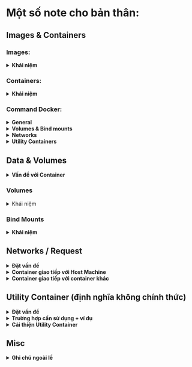 # Một số note cho bản thân:

## Images & Containers

### Images:
<details>
  <summary>
    <strong>Khái niệm</strong>
  </summary>
  
Images là một trong hai block xây dựng cốt lõi mà Docker hướng đến (block còn lại là "Containers").

Images là các bản **blueprint** / **template** cho containers. Chúng chỉ có quyền đọc (read-only) và chứa ứng dụng cũng như môi trường ứng dụng cần thiết (hệ điều hành, runtime, công cụ, ...).

Images không tự chạy mà thay vào đó, chúng có thể được thực thi dưới dạng containers. Images có thể được **xây dựng sẵn** (ví dụ như các images chính thức ta có thể tìm thấy trên [DockerHub](https://hub.docker.com/)) hoặc ta có thể **tự xây dựng** image của mình bằng cách định nghĩa một Dockerfile. Dockerfiles chứa các **instruction** được thực hiện khi một image được xây dựng (`docker build .`).

Mỗi hướng dẫn sau đó tạo ra một **layer** trong image. Các layer được sử dụng để xây dựng lại và chia sẻ image một cách hiệu quả.

Lệnh `CMD` là một lệnh đặc biệt: Nó **không được thực thi khi image được xây dựng** mà khi một **container được tạo và khởi động** dựa trên image đó.
</details>

### Containers:

<details>
  <summary>
    <strong>Khái niệm</strong>
  </summary>
  
Containers là **block xây dựng cốt lõi khác** mà Docker hướng đến. Containers là **các instance đang chạy** của Images. Khi bạn tạo một container (qua lệnh `docker run`), một layer mỏng có quyền đọc-ghi (read-write) được thêm vào trên cùng của Image.

Do đó, **nhiều Containers có thể được khởi động dựa trên cùng một Image**. Tất cả các Containers chạy một cách **cô lập**, nghĩa là chúng không chia sẻ bất kỳ trạng thái ứng dụng hoặc dữ liệu nào đã ghi xuống.

Chúng ta cần tạo và khởi động một Container để bắt đầu ứng dụng bên trong Container. Vì vậy, Containers là những gì cuối cùng được thực thi - cả trong giai đoạn **development** và **production**.
</details>

### Command Docker:

<details>
  <summary>
    <strong>General</strong>
  </summary>
  <hr>
  
  - `docker build .`: build một Dokerfile và tạo ra một Image dựa vào file đó.

  - `t NAME:TAG`: gán `NAME` và `TAG` cho một Image.

- `docker run IMAGE_NAME`: Tạo và start một container mới dựa trên image `IMAGE_NAME` (có thể sử dụng image id)

  - `--name NAME`: gán `NAME` vào container. `NAME` có thể dùng để dừng, xóa, vv...

  - `-d`: chạy container này ở **detach mode** - output được in ra bởi container này sẽ không được hiển thị trên màn hình.

  - `-it`: chạy container ở **interactive mode** - container / chương trình khi đó sẽ sẵn sàng để nhận input thông qua command prompt / terminal. Có thể dừng container với phím tắt `CTRL + C` khi sử dụng `-it`.

  - `--rm`: **tự động xóa** container này khi nó dừng lại.

- `docker ps`: Liệt kê tất cả các container **đang chạy**.

  - `-a`: Liệt kê tất cả các container **đang chạy** và **đang dừng**.

- `docker images`: Liệt kê tất cả các **local images** đang có.

- `docker rm CONTAINER_NAME`: **xóa** một container có tên `CONTAINER_NAME` hoặc có id tương tự.

- `docker rmi IMAGE`: **xóa** image có tên `IMAGE` hoặc có id tương tự.

- `docker container prune`: **xóa tất cả** các container **đang dừng**.

- `docker image prune`: **xóa tất cả** các image **không được sử dụng** (untagged images)

  - `-a`: **xóa tất cả** các **local images**.

- `docker push IMAGE`: **push** một image lên DockerHub (hoặc một registry khác) - image name/tag phải bao gồm repository name/url.

- `docker pull IMAGE`: **pull** (download) một image từ DockerHub (hoặc một registry khác) xuống máy - _lệnh này sẽ được tự động gọi khi dùng lệnh `docker run IMAGE` với điều kiện image chưa được pull về trước đó và không có local image nào có tên tương tự.
  
</details>

<details>
  <summary>
    <strong>Volumes & Bind mounts</strong>
  </summary>
  <hr>

  - `docker run -v /duong-dan/ben-trong/container IMAGE`: Tạo một **Anonymous Volume** bên trong container này.

  - `docker run -v ten:/duong-dan/ben-trong/container IMAGE`: Tạo một **Named Volume** (có tên `ten`) bên trong container này.

  - `docker run -v /duong-dan-tuyet-doi/ben-trong/host-machine:/duong-dan/ben-trong/container`: **Bind Mount** một tài nguyên có đường dẫn tuyệt đối `/duong-dan-tuyet-doi/ben-trong/host-machine` trên host machine đến tài nguyên có đường dẫn `/duong-dan/ben-trong/container` bên trong Container.

  - `docker volume ls`: Liệt kê ra toàn bộ volume **đang hoạt động / đang lưu trữ ** (của tất cả các container).

  - `docker volume create VOL_NAME`: **Tạo một volume mới (Named Volume)** có tên `VOL_NAME`. Thường thì không sử dụng đến vì Docker sẽ tự động tạo một Named Volume trong trường hợp Named Volume chúng ta định nghĩa ra ở lệnh `docker run` không tồn tại.

  - `docker volume rm VOL_NAME`: **Xóa một volume** có tên `VOL_NAME` hoặc id tương tự.

  - `docker volume prune`: **Xóa tất cả volume không dùng đến** (không được sử dụng đến bởi bất kì container nào, kể cả các container đang dừng).

</details>

<details>
  <summary>
    <strong>Networks</strong>
  </summary>
  <hr>

  - `docker network create SOME_NAME`: Tạo một **Docker Network** có tên `SOME_NAME`.

  - `docker run -network SOME_NAME`: Gắn Container này vào Network `SOME_NAME`.

</details>

<details>
  <summary>
    <strong>Utility Containers</strong>
  </summary>
  <hr>

  - `docker run -it IMAGE_NAME my command`: Chạy một container dựa trên image có tên / id `IMAGE_NAME` và override default command của image đó với command `my command`.

  - `docker exec -it MY_CONTAINER my command`: Chạy command `my command` trên một container đang chạy có tên / id `MY_CONTAINER`.

</details>

## Data & Volumes

<details>
  <summary>
    <strong>Vấn đề với Container</strong>
  </summary>
  
  <div>
    <hr>
    <p>
      <strong>Image là chỉ đọc</strong> - một khi chúng được tạo ra, chúng không thể bị thay đổi (cần phải rebuild lại nếu cần cập nhật lại code).
    </p>
    <p>
      <strong>Container có thể đọc và viết (thay đổi)</strong> - chúng thêm một layer <strong>có quyền đọc & viết</strong> mỏng phía bên trên image, qua đó có thể thay đổi nội dung các file và thư mục bên trong một image mà không thật sự làm thay đổi image.
    </p>
    <p>
          Nhưng kể cả có quyền đọc viết đối với Container, <strong>có hai vấn đề lớn</strong> đối với các ứng dụng chạy trong Docker:
    </p>
    <ol>
      <li>
        <strong>Data được viết bên trong một container không được đảm bảo</strong>: Nếu container bị dừng lại và xóa, tất cả các data đã viết ở container sẽ biến mất.
      </li>
      <li>
        <strong>Container không tương tác được với file hệ thống</strong>: Nếu ta thay đổi gì đó trong project, những thay đổi này không được ánh xạ vào các container đang chạy, chúng ta cần phải rebuild lại một image mới trên project đã thay đổi, rồi sau đó start một container mới dựa trên image vừa build.
      </li>
    </ol>
    <p>
      <strong>Vấn đề 1</strong> có thể được xử lí nhờ vào một tính năng của Docker được gọi là "<strong>Volume</strong>", trong khi đó <strong>Vấn đề 2</strong> sẽ được xử lí nhờ vào "<strong>Bind mounts</strong>".
    </p>
  </div>
</details>

### Volumes

<details>
  <summary>Khái niệm</summary>
  <hr>
  <p>Volumes là các thư mục (file) trên host machine được kết nối với thư mục / file bên trong một docker container.</p>
<p>Có <b>hai loại Volumes</b>:</p>
  
  - **Anonymous Volumes**: được tạo bằng lệnh `-v /duong-dan/ben-trong/container` và sẽ **tự động bị xóa đi** khi mà một container bị xóa đi bởi flag `--rm` được thêm vào bên cạnh lệnh `docker run`

  - **Named Volumes**: được tạo bằng lệnh `-v ten-volume:/duong-dan/ben-trong/container` và sẽ **không tự động bị xóa** khi mà một container bị xóa.

Với Volumes, **data có thể được pass vào một container** (nếu folder volumes bên trong host machine không rỗng) và có thể lưu trữ được các data được viết bởi container (những thay đổi của container mà được ánh xạ đến folder tương ứng trên host machine).

*(lưu ý: volume về cơ bản vẫn là một tài nguyên bên trong host machine, chỉ là nó được quản lí bởi Docker chứ không phải chúng ta, và chúng ta cũng không nên can thiệp vào các tài nguyên này.)*

**Volumes được tạo ra và quản lí bởi Docker** - là developer, chúng ta không nhất thiết phải biết các volume này thực tế nằm ở đâu bên trong host machine. Bởi vì các volumes đó được mặc định hiểu là **không được tạo ra cho chúng ta tương tác trực tiếp với chúng** - Nếu thật sự cần, thì sử dụng "Bind mounts".

**Named Volumes** mặt khác, lại giúp chúng ta **duy trì data**. Bởi vì data không chỉ được viết trong container, mà còn ở trên host machine, **data sẽ tồn tại ngay cả khi container đó bị xóa** (do Named Volumes thì sẽ không bị xóa một cách tự động). Do vậy, chúng ta có thể sử dụng Named Volumes để duy trì data của container. (chẳng hạn log file, upload file, database file, vv...).

Anonymous Volumes có thể giúp ích trong trường hợp cần đảm bảo một số folder nội bộ trong container **không thể bị ghi đè** bởi "Bind mount".

Mặc định thì, **Anonymous Volumes sẽ bị xóa** nếu container được khởi động với flag `--rm` và dừng lại sau đó. Chúng sẽ **không bị xóa** nếu như container chỉ khởi động thông thường (không có option `--rm`) rồi bị xóa.

**Named Volumes sẽ không bao giờ bị xóa**, chúng ta xóa nó một cách chủ động bằng lệnh `docker rm VOL_NAME`

</details>

### Bind Mounts

<details>
  <summary>
    <strong>Khái niệm</strong>
  </summary>
  <hr>
  
  Bind Mounts về cơ bản giống với Volumes - điểm khác biệt chính là chúng ta - developer, **chủ động set một đường dẫn đến tài nguyên nào đó trên host machine** sẽ được kết nối đến một đường dẫn tài nguyên nào đó trong container (*trong khi đó đối với Volumes thì Docker sẽ là bên quyết định điều này*)

  Chúng ta thực hiện điều này thông qua lệnh: `-v /duong-dan-tuyet-doi/ben-trong/host-machine:/duong-dan/ben-trong/container`.

  Đường dẫn phía trước dấu `:` phải là **đường dẫn tuyệt đối** trên host machine khi sử dụng flag `-v` với lệnh `docker run`.

  Bind Mounts hữu ích trong trường hợp cần **chia sẻ dữ liệu với Container** khi mà những dữ liệu này có thể bị thay đổi trong lúc Container đang chạy - chẳng hạn, source code nào đó mà chúng ta muốn chia sẽ với Container đang chạy trong quá trình xây dựng ứng dụng.

  **Không nên sử dụng bind mounts khi mà chỉ muốn duy trì dữ liệu** - Named Volumes được sinh ra để giải quyết vấn đề này (Ngoại trừ trường hợp chúng ta muốn xem thử dữ liệu sẽ được lưu xuống như thế nào trong quá trình phát triển ứng dụng).

  Về cơ bản, **Bind Mounts rất phù hợp trong quá trình phát triển ứng dụng** - chúng không được sinh ra để sử dụng trong giai đoạn production (bởi vì container nên được chạy độc lập với host machine của nó).
    
</details>

## Networks / Request

<details>
  <summary>
    <strong>Đặt vấn đề</strong>
  </summary>
  <hr>

  Trong nhiều chương trình, chúng ta cần nhiều hơn một container - vì hai lí do chính:

  1. Việc chia nhỏ công việc ra, đảm bảo mỗi container chỉ thực hiện một task duy nhất được xem là **good practice** (vd: một container chạy database, một container chạy front-end, một container chạy back-end).

  2. Rất khó để config nếu như một container làm quá nhiều việc (vd: một container chứa cả back-end, front-end và database).

  Multi-Container là một việc khá phổ biến, đặc biệt là đối với các "ứng dụng thực tế":

  Thông thường, các container cần giao tiếp thông qua:

  - Thông qua **world wide web** (Không cần bận tâm đến, vì trong trường hợp này container có thể giao tiếp bình thường).

  - Với **Host Machine**.

  - **Nội bộ các containers** với nhau.

</details>

<details>
  <summary>
    <strong>Container giao tiếp với Host Machine</strong>
  </summary>
  <hr>

 **Một lưu ý quan trọng:** *Nếu ta deploy container lên một server (một host machine khác), thì rất có thể chúng ta sẽ không phải giao tiếp với host machine đó. Giao tiếp giữa container với host machine thường chỉ là yêu cầu trong quá trình phát triển phần mềm chứ không phải là yêu cầu thực tế*

*ví dụ: giao tiếp với một database đang chạy trên chính host machine của containter, việc mà không hay diễn ra trên thực tế.*

  Xem xét đoạn mã này:
  
  ```js
  fetch('localhost:3000/demo').then(...)
  ```

  Đoạn mã trên đang gửi một `GET` request đến một web server đang chạy trên local host machine (tức là **bên ngoài** của Container, nhưng **không phải** là trên WWW).

  Trên localhost, đoạn mã trên sẽ hoạt động, nhưng bên trong một container, đoạn mã đó sẽ **không thể thực thi**. Bởi vì `localhost` bên trong đoạn mã đến ám chỉ đến chính bản thân Container, chứ **không phải là host machine đang chạy container** đó. Thế nhưng Docker đã cung cấp một giải pháp đơn giản cho vấn đề này.

  Cần chỉnh sửa đoạn mã lại như sau:

  ```js
 fetch('host.docker.internal:3000/demo').then(...)
  ```

  `host.docker.internal` là một address / định danh / tên miền đặc biệt mà sẽ được Docker translate sang địa chỉ IP của host machine đang chạy Container.

  **Lưu ý**: "translate" không có nghĩa là Docker sẽ modify lại source code của chúng ta hay tương tự, thay vào đó, nó chỉ phát hiện ra request đi ra bên ngoài Container và sẽ resolve IP cho request đó.
  
</details>

<details>
  <summary>
    <strong>Container giao tiếp với container khác</strong>
  </summary>
  <hr>

  Giao tiếp với container khác cũng khá đơn giản. Chúng ta có hai tùy chọn chính:
  
  1. Tìm thủ công địa chỉ IP của các container khác (tuy nhiên địa chỉ IP này có thể thay đổi)
    
  2. Sử dụng **Docker Network** và đặt các container vào cùng một **Network**.

  Cách giải quyết `1.` không quá tối ưu vì các địa chỉ IP có thể thay đổi mỗi theo thời gian.

  Cách giải quyết `2.` thì hoàn hảo. Với Docker chúng ta có thể tạo ra một Network với lệnh `docker network create SOME_NAME` rồi gắn các container vào chung một Network `SOME_NAME`.

  Ví dụ:
  ```docker
docker run -network SOME_NAME --name container_1 my-image
docker run -network SOME_NAME --name container_2 my-other-image
  ```

  Rồi sau đó, chúng ta có thể đơn giản sử dụng **container name** để cho phép các container giao tiếp với nhau - và lần nữa, Docker sẽ phát hiện ra request này và resolve IP cho chúng ta.

  Ví dụ:

  ```js
  fetch('container_1/my-data').then(...)
  ```
  
</details>

## Utility Container (định nghĩa không chính thức)

<details>
  <summary>
    <strong>Đặt vấn đề</strong>
  </summary>
  <hr>

  Thông thường chúng ta sử dụng Docker để xây dựng các **Application Container** - tức những container chứa application code và môi trường để chạy application đó. Tất nhiên, đây là một trong các lí do chính để chúng ta sử dụng đến Docker và là ý tưởng nền tảng đằng sau Docker:
  1. Xây dựng Dockerfile.
  2. Run file Dockerfile đấy để bắt đầu build Image và tạo Container.
  3. Container chạy các CMD khởi đầu và bắt đầu chương trình.

  Nhưng điều này không có nghĩa chúng ta không thể tận dụng Docker để thực thi các tác vụ khác, và đây là khi định nghĩa **Utility Container** được sử dụng.

  (**Lưu ý**: *`Utility Container` không phải là một Định Nghĩa Chính Thức mà là được Định Nghĩa Chủ Quan bởi người viết.*)

  **Utility Container** là những container mà chỉ có một số môi trường bên trong chúng (chẳng hạn môi trường NodeJS và môi trường PHP). Ý tưởng là các container này sẽ **không bắt đầu bất kì chương trình nào** khi chúng ta chạy chúng, mà chúng ta chạy chúng để **kết hợp với một số command** được chính chúng ta định nghĩa thông qua lệnh `docker exec` để thực thi một số tác vụ nhất định nào đó. 

  ![Utility Containers](https://github.com/tuan0919/my-docker-kubernates-learning/blob/main/images/what_are_utility_container.png?raw=true)
  
</details>

<details>
  <summary>
    <strong>Trường hợp cần sử dụng + ví dụ</strong>
  </summary>
  <hr>

  Đối với các ứng dụng sử dụng môi trường phức tạp, chúng ta cần phải **cài đặt một số môi trường** để xác định một số config khởi đầu cho ứng dụng đó. Đúng là với Docker, ta có thể không cần phải cài đặt môi trường để **chạy ứng dụng**, nhưng chúng ta vẫn phải cài đặt môi trường để **xác định trước các dependency và các file config** của ứng dụng đó. 
  
  Ví dụ để bắt đầu một project NodeJS, ta cần file config `package.json` như sau:

  ```json
  {
    "name": "docker-frontend",
    "version": "0.1.0",
    "private": true,
    "dependencies": {
      "@testing-library/jest-dom": "^5.16.4",
      "@testing-library/react": "^13.2.0",
      "@testing-library/user-event": "^13.5.0",
      "react": "^18.1.0",
      "react-dom": "^18.1.0",
      "react-scripts": "5.0.1",
      "web-vitals": "^2.1.4"
    },
    "scripts": {
      "start": "react-scripts start",
      "build": "react-scripts build",
      "test": "react-scripts test",
      "eject": "react-scripts eject"
    },
    "eslintConfig": {
      "extends": [
        "react-app",
        "react-app/jest"
      ]
    },
    "browserslist": {
      "production": [
        ">0.2%",
        "not dead",
        "not op_mini all"
      ],
      "development": [
        "last 1 chrome version",
        "last 1 firefox version",
        "last 1 safari version"
      ]
    }
  }
  ```

  Và rồi, sau khi **đã có được** file này, chúng ta xây dựng image cho ứng dụng NodeJS của chúng ta dựa vào đó. Vậy nhưng, việc xây dựng file `package.json` về cơ bản cần phải gọi câu lệnh `npm install` trên host machine, sau đó, npm sẽ bắt đầu build dự án khởi đầu cho chúng ta kèm theo file `package.json`. Nhưng để chạy được câu lệnh `npm` thì chúng ta phải cài đặt trước vào host machine NodeJS 

  Điều này lại đi ngược lại với ý tưởng của Docker khi mà Docker sinh ra là để đảm bảo host machine không cần phải cài thêm nhiều môi trường để xây dựng một dự án. Tuy nhiên may mắn là với Docker, chúng ta có thể giải quyết vấn đề này bằng cách xây dựng một số Container đặc biệt.
  
  *(Có một cách giải quyết cho vấn đề này là chúng ta xác định trước template file `config package.json` của dự án NodeJS, sau đó build dependency dựa trên template đó, nhưng điều này đôi khi rất phiền phức)*
  
  **Lưu ý quan trọng**: *đây không phải là vấn đề của riêng NodeJS. Rất nhiều ứng dụng yêu cầu chúng ta phải cài đặt nhiều môi trường chỉ để set up nên một dự án để xây dựng ứng dụng đó, chẳng hạn như PHP và một số framework của nó như Laravel. NodeJS chỉ là một trong số đó*

1. Chúng ta cần một image để bắt đầu xây dựng Utility Container, chẳng hạn ta xây dựng ra một image tương ứng Dockerfile dưới đây:

  ```dockerfile
  FROM node:14-alpine
  
  WORKDIR /app
  ```
  
  ```bash
  docker build -t node-util .
  ```

2. Chúng ta chạy một container dựa trên image `node-util` với flag `-it` và `-d`, điều này sẽ khiến cho container vừa ở **interactive mode** vừa ở **detach mode** và cho phép chúng ta tương tác với nó ngay tại màn hình prompt hiện tại với lệnh `docker exec`
  
  *`docker exec` là command cho phép chúng ta execute một command trên một container đang chạy bên cạnh default command có trong image*.

  ```bash
  # chạy container này ở interactive mode và detach mode, đặt tên là nodeJS_container
  docker run node-util -it -d --name nodeJS_container
  
  # execute command "npm init" bên cạnh default command của image node-util (nếu có) cho container nodeJS_container đang chạy.
  # thêm flag -it để có thể tương tác với container vì câu lệnh "npm init" sẽ yêu cầu thêm một số input của chúng ta.
  docker exec -it nodeJS_container npm init
  ```

  *Ngoài ra, chúng ta để thể override default command và thực hiện trực tiếp câu lệnh `npm init` ngay khi bắt đầu container như sau (dù trường hợp này là không cần thiết vì image này không có default command*:
  
  ```bash
  docker run --name nodeJS_container -it node-util npm init
  ```

3. Kết thúc câu thao tác input cho câu lệnh `npm init`, chúng ta sẽ tạo được một project NodeJS ở folder `/app` bên trong container `nodeJS_container`.
   
Có thể thấy, chúng ta vừa chạy thành công câu lệnh `npm init` và thành công build mà không cần phải cài đặt nodeJS trên host machine, vì câu lệnh này được chạy bên trong container `nodeJS_container`. **Lưu ý**: Sau khi chạy xong câu lệnh khởi tạo project, container sẽ kết thúc.

Vậy chuyện gì xảy ra nếu ta `bind mount` một folder trên host machine đến folder `/app` của container, sau đó thực hiện `npm init` để tạo project trên folder `/app` đấy?

  ```bash
  docker -v /duong-dan-tuyet-doi/tren/host-machine:/app run -it node-util npm init
  ```

Kết quả là chúng ta có thể **tạo ra một dự án NodeJS** mà **hoàn toàn không cần cài đặt NodeJS** trên host machine. Đây chính là một trong các ứng dụng của Utility Container.
  
</details>

<details>
  <summary>
    <strong>Cải thiện Utility Container</strong>
  </summary>
  <hr>

  Chúng ta có thể cải thiện image của Utility Container bằng cách dùng đến `ENTRYPOINT`:

  ```Dockerfie
  FROM node:14-alpine

  WORKDIR /app
  
  ENTRYPOINT [ "npm" ]
  ```

  ```bash
  docker build -t node-util .
  ```
  
  Như vậy, khi sử dụng container này, ta không cần phải bắt đầu command bằng `npm` nữa:

  ```bash
  docker -v /duong-dan-tuyet-doi/tren/host-machine:/app run -it node-util init
  ```

  Hoặc tối ưu hơn nữa, ta kết hợp **Docker Compose** để ẩn bớt đi độ dài của câu lệnh, cụ thể là flag `-v` dùng để Bind mounts.

  ```yaml
  version: '3.8'
  services:
    my-npm:
      build: 
        context: ./
      stdin_open: true
      tty: true
      volumes:
        - ./:/app
  ```

Sau đó ta sử dụng Utility Container này như sau:

```bash
docker-compose run --rm my-npm init
```

Trong đó flag `--rm` dùng để đánh dấu yêu cầu xóa container `my-npm` sau khi sử dụng xong.
  
</details>

## Misc

<details>
  <summary>
    <strong>Ghi chú ngoài lề</strong>
  </summary>
  <hr>

  - Tùy vào image mà một số container cần phải run ở **interactive mode** để có thể sử dụng chúng đúng cách, chẳng hạn lấy ví dụ container chứa image của `NodeJS`. Nếu chúng ta run theo cách thông thường như: `docker run node` thì container sẽ chạy và dừng ngay lập tức. Thay vào đó ta cần phải run với flag `-it` để start với **interactive mode**, rồi sau đó sử dụng container này: `docker run node -it`

</details>
